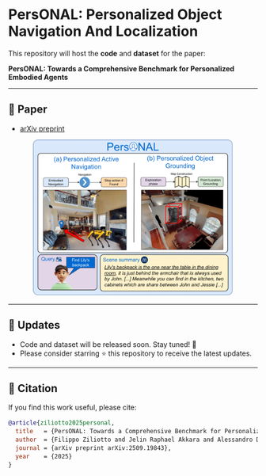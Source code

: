 # PersONAL: Personalized Object Navigation And Localization

This repository will host the **code** and **dataset** for the paper:

**PersONAL: Towards a Comprehensive Benchmark for Personalized Embodied Agents**

---

## 📄 Paper
- [arXiv preprint](https://arxiv.org/abs/2509.19843)  

<p align="center">
  <img src="assets/teaser.png" alt="PersONAL teaser" width="80%">
</p>

---

## 📢 Updates
- Code and dataset will be released soon. Stay tuned! 🚀  
- Please consider starring ⭐ this repository to receive the latest updates.

---

## 📑 Citation
If you find this work useful, please cite:

```bibtex
@article{ziliotto2025personal,
  title   = {PersONAL: Towards a Comprehensive Benchmark for Personalized Embodied Agents},
  author  = {Filippo Ziliotto and Jelin Raphael Akkara and Alessandro Daniele and Lamberto Ballan and Luciano Serafini and Tommaso Campari},
  journal = {arXiv preprint arXiv:2509.19843},
  year    = {2025}
}
